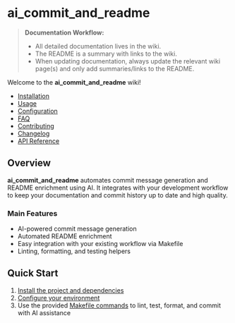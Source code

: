 # ai_commit_and_readme

> **Documentation Workflow:**
> - All detailed documentation lives in the wiki.
> - The README is a summary with links to the wiki.
> - When updating documentation, always update the relevant wiki page(s) and only add summaries/links to the README.

Welcome to the **ai_commit_and_readme** wiki!

- [Installation](Installation)
- [Usage](Usage)
- [Configuration](Configuration)
- [FAQ](FAQ)
- [Contributing](Contributing)
- [Changelog](Changelog)
- [API Reference](API)

## Overview

**ai_commit_and_readme** automates commit message generation and README enrichment using AI. It integrates with your development workflow to keep your documentation and commit history up to date and high quality.

### Main Features
- AI-powered commit message generation
- Automated README enrichment
- Easy integration with your existing workflow via Makefile
- Linting, formatting, and testing helpers

## Quick Start

1. [Install the project and dependencies](Installation)
2. [Configure your environment](Configuration)
3. Use the provided [Makefile commands](Usage) to lint, test, format, and commit with AI assistance
